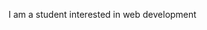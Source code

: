 <html>
    <title> About Me </title> 
    <body>
        <p> I am a student interested in web development </p>

